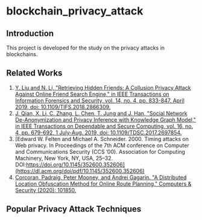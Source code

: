 # blockchain_privacy_attack
## Introduction
This project is developed for the study on the privacy attacks in blockchains.

## Related Works
1. [Y. Liu and N. Li, "Retrieving Hidden Friends: A Collusion Privacy Attack Against Online Friend Search Engine," in IEEE Transactions on Information Forensics and Security, vol. 14, no. 4, pp. 833-847, April 2019, doi: 10.1109/TIFS.2018.2866309.](https://ieeexplore.ieee.org/stamp/stamp.jsp?tp=&arnumber=8443384)
2. [J. Qian, X. Li, C. Zhang, L. Chen, T. Jung and J. Han, "Social Network De-Anonymization and Privacy Inference with Knowledge Graph Model," in IEEE Transactions on Dependable and Secure Computing, vol. 16, no. 4, pp. 679-692, 1 July-Aug. 2019, doi: 10.1109/TDSC.2017.2697854.](https://ieeexplore.ieee.org/stamp/stamp.jsp?arnumber=7911249)
3. [Edward W. Felten and Michael A. Schneider. 2000. Timing attacks on Web privacy. In Proceedings of the 7th ACM conference on Computer and Communications Security (CCS ’00). Association for Computing Machinery, New York, NY, USA, 25–32. DOI:https://doi.org/10.1145/352600.352606](https://dl.acm.org/doi/pdf/10.1145/352600.352606)
4. [Corcoran, Padraig, Peter Mooney, and Andrei Gagarin. "A Distributed Location Obfuscation Method for Online Route Planning." Computers & Security (2020): 101850.](https://www.sciencedirect.com/science/article/pii/S016740481831071X)

## Popular Privacy Attack Techniques
